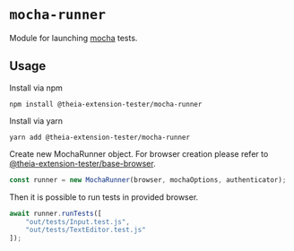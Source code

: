 # `mocha-runner`

Module for launching [mocha](https://www.npmjs.com/package/mocha) tests.

## Usage

Install via npm

`npm install @theia-extension-tester/mocha-runner`

Install via yarn

`yarn add @theia-extension-tester/mocha-runner`

Create new MochaRunner object. For browser creation please
refer to [@theia-extension-tester/base-browser](https://www.npmjs.com/package/@theia-extension-tester/base-browser).

```ts
const runner = new MochaRunner(browser, mochaOptions, authenticator);
```

Then it is possible to run tests in provided browser.

```ts
await runner.runTests([
    "out/tests/Input.test.js",
    "out/tests/TextEditor.test.js"
]);
```
